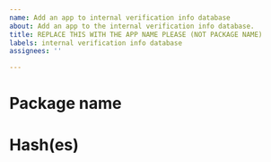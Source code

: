```yaml
---
name: Add an app to internal verification info database
about: Add an app to the internal verification info database.
title: REPLACE THIS WITH THE APP NAME PLEASE (NOT PACKAGE NAME)
labels: internal verification info database
assignees: ''

---
```


# Package name

# Hash(es)
